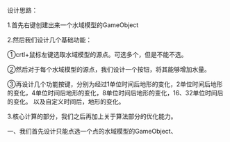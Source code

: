 设计思路：

1.首先右键创建出来一个水域模型的GameObject

2.然后我们设计几个基础功能：

①crtl+鼠标左键选取水域模型的源点。可选多个，但是不能不选。

②然后对于每个水域模型的源点，我们设计一个按钮，将其能够增加水量。

③再设计几个功能按键，分别为经过1单位时间后地形的变化，2单位时间后地形的变化，4单位时间后地形的变化，8单位时间后地形的变化，16、32单位时间后的变化。
以及自定义时间后，地形的变化。

3.核心计算的部分，我们之后再加上关于算法部分的优化能力。

一、我们首先设计只能点选一个点的水域模型的GameObject、
